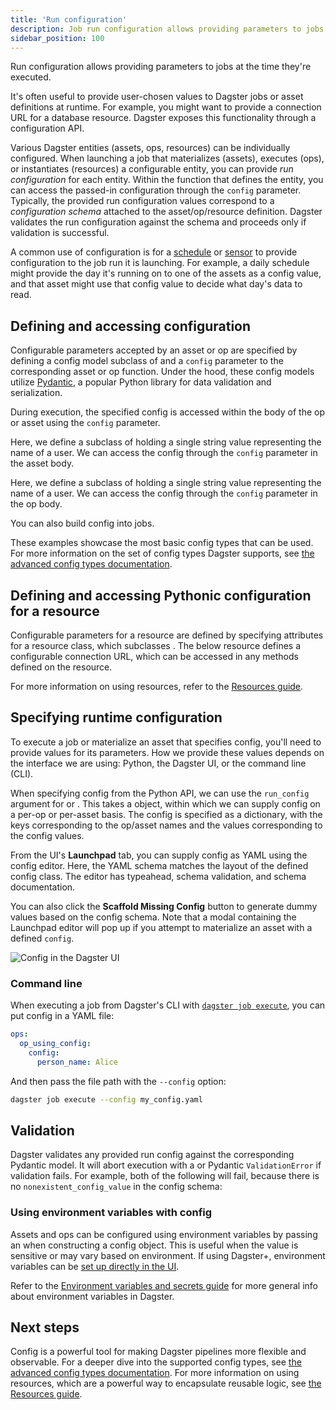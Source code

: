 ```yaml
---
title: 'Run configuration'
description: Job run configuration allows providing parameters to jobs at the time they're executed.
sidebar_position: 100
---
```


Run configuration allows providing parameters to jobs at the time they're executed.

It's often useful to provide user-chosen values to Dagster jobs or asset definitions at runtime. For example, you might want to provide a connection URL for a database resource. Dagster exposes this functionality through a configuration API.

Various Dagster entities (assets, ops, resources) can be individually configured. When launching a job that materializes (assets), executes (ops), or instantiates (resources) a configurable entity, you can provide _run configuration_ for each entity. Within the function that defines the entity, you can access the passed-in configuration through the `config` parameter. Typically, the provided run configuration values correspond to a _configuration schema_ attached to the asset/op/resource definition. Dagster validates the run configuration against the schema and proceeds only if validation is successful.

A common use of configuration is for a [schedule](/guides/automate/schedules/) or [sensor](/guides/automate/sensors/) to provide configuration to the job run it is launching. For example, a daily schedule might provide the day it's running on to one of the assets as a config value, and that asset might use that config value to decide what day's data to read.

## Defining and accessing configuration

Configurable parameters accepted by an asset or op are specified by defining a config model subclass of <PyObject section="config" module="dagster" object="Config"/> and a `config` parameter to the corresponding asset or op function. Under the hood, these config models utilize [Pydantic](https://docs.pydantic.dev/), a popular Python library for data validation and serialization.

During execution, the specified config is accessed within the body of the op or asset using the `config` parameter.

<Tabs persistentKey="assetsorops">
<TabItem value="Using software-defined-assets">

Here, we define a subclass of <PyObject section="config" module="dagster" object="Config"/> holding a single string value representing the name of a user. We can access the config through the `config` parameter in the asset body.

<CodeExample
  path="docs_snippets/docs_snippets/guides/dagster/pythonic_config/pythonic_config.py"
  startAfter="start_basic_asset_config"
  endBefore="end_basic_asset_config"
  dedent="4"
/>

</TabItem>
<TabItem value="Using ops and jobs">

Here, we define a subclass of <PyObject section="config" module="dagster" object="Config"/> holding a single string value representing the name of a user. We can access the config through the `config` parameter in the op body.

<CodeExample
  path="docs_snippets/docs_snippets/guides/dagster/pythonic_config/pythonic_config.py"
  startAfter="start_basic_op_config"
  endBefore="end_basic_op_config"
/>

You can also build config into jobs.

</TabItem>
</Tabs>

These examples showcase the most basic config types that can be used. For more information on the set of config types Dagster supports, see [the advanced config types documentation](/guides/operate/configuration/advanced-config-types).

## Defining and accessing Pythonic configuration for a resource

Configurable parameters for a resource are defined by specifying attributes for a resource class, which subclasses <PyObject section="resources" module="dagster" object="ConfigurableResource"/>. The below resource defines a configurable connection URL, which can be accessed in any methods defined on the resource.

<CodeExample
  path="docs_snippets/docs_snippets/guides/dagster/pythonic_config/pythonic_config.py"
  startAfter="start_basic_resource_config"
  endBefore="end_basic_resource_config"
  dedent="4"
/>

For more information on using resources, refer to the [Resources guide](/guides/build/external-resources/).

## Specifying runtime configuration

To execute a job or materialize an asset that specifies config, you'll need to provide values for its parameters. How we provide these values depends on the interface we are using: Python, the Dagster UI, or the command line (CLI).

<Tabs persistentKey="configtype">
<TabItem value="Python">

When specifying config from the Python API, we can use the `run_config` argument for <PyObject section="jobs" module="dagster" object="JobDefinition.execute_in_process" /> or <PyObject section="execution" module="dagster" object="materialize"/>. This takes a <PyObject section="config" module="dagster" object="RunConfig"/> object, within which we can supply config on a per-op or per-asset basis. The config is specified as a dictionary, with the keys corresponding to the op/asset names and the values corresponding to the config values.

<CodeExample
  path="docs_snippets/docs_snippets/guides/dagster/pythonic_config/pythonic_config.py"
  startAfter="start_execute_with_config"
  endBefore="end_execute_with_config"
  dedent="4"
/>

</TabItem>
<TabItem value="Dagster UI">

From the UI's **Launchpad** tab, you can supply config as YAML using the config editor. Here, the YAML schema matches the layout of the defined config class. The editor has typeahead, schema validation, and schema documentation.

You can also click the **Scaffold Missing Config** button to generate dummy values based on the config schema. Note that a modal containing the Launchpad editor will pop up if you attempt to materialize an asset with a defined `config`.

![Config in the Dagster UI](/images/guides/operate/config-ui.png)

</TabItem>
<TabItem value="Command line">

### Command line

When executing a job from Dagster's CLI with [`dagster job execute`](/api/dagster/cli#dagster-job), you can put config in a YAML file:

```YAML file=/concepts/configuration/good.yaml
ops:
  op_using_config:
    config:
      person_name: Alice
```

And then pass the file path with the `--config` option:

```bash
dagster job execute --config my_config.yaml
```

</TabItem>
</Tabs>

## Validation

Dagster validates any provided run config against the corresponding Pydantic model. It will abort execution with a <PyObject section="errors" module="dagster" object="DagsterInvalidConfigError"/> or Pydantic `ValidationError` if validation fails. For example, both of the following will fail, because there is no `nonexistent_config_value` in the config schema:

<CodeExample
  path="docs_snippets/docs_snippets/guides/dagster/pythonic_config/pythonic_config.py"
  startAfter="start_execute_with_bad_config"
  endBefore="end_execute_with_bad_config"
  dedent="4"
/>

### Using environment variables with config

Assets and ops can be configured using environment variables by passing an <PyObject section="resources" module="dagster" object="EnvVar" /> when constructing a config object. This is useful when the value is sensitive or may vary based on environment. If using Dagster+, environment variables can be [set up directly in the UI](/guides/deploy/using-environment-variables-and-secrets).

<CodeExample
  path="docs_snippets/docs_snippets/guides/dagster/pythonic_config/pythonic_config.py"
  startAfter="start_execute_with_config_envvar"
  endBefore="end_execute_with_config_envvar"
  dedent="4"
/>

Refer to the [Environment variables and secrets guide](/guides/deploy/using-environment-variables-and-secrets) for more general info about environment variables in Dagster.

## Next steps

Config is a powerful tool for making Dagster pipelines more flexible and observable. For a deeper dive into the supported config types, see [the advanced config types documentation](/guides/operate/configuration/advanced-config-types). For more information on using resources, which are a powerful way to encapsulate reusable logic, see [the Resources guide](/guides/build/external-resources).
